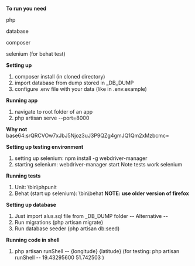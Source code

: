 **To run you need**
<p> php </p>
<p> database </p>
<p> composer </p>
<p> selenium (for behat test) </p>

**Setting up**
1. composer install (in cloned directory)
2. import database from dump stored in _DB_DUMP
3. configure .env file with your data (like in .env.example)

**Running app**
1. navigate to root folder of an app
2. php artisan serve --port=8000

**Why not**
base64:srQRCVOw7xJbJ5Njoz3uJ3P9QZg4gmJQ1Qm2xMzbcmc=

**Setting up testing environment**
1. setting up selenium: npm install -g webdriver-manager
2. starting selenium: webdriver-manager start
Note tests work selenium

**Running tests**
1. Unit: \bin\phpunit
2. Behat (start up selenium): \bin\behat **NOTE: use older version of firefox**

**Setting up database**
1. Just import alus.sql file from _DB_DUMP folder
    -- Alternative --
1. Run migrations (php artisan migrate)
2. Run database seeder (php artisan db:seed)

**Running code in shell**
1. php artisan runShell -- {longitude} {latitude}
(for testing: php artisan runShell -- 19.43295600 51.742503 )